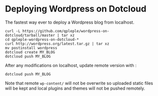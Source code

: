 Deploying Wordpress on Dotcloud
===============================

The fastest way ever to deploy a Wordpress blog from localhost.

    curl -L https://github.com/qpleple/wordpress-on-dotcloud/tarball/master | tar xz
    cd qpleple-wordpress-on-dotcloud-*
    curl http://wordpress.org/latest.tar.gz | tar xz
    mv postinstall wordpress
    dotcloud create MY_BLOG
    dotcloud push MY_BLOG
    
After any modifications on localhost, update remote version with :

    dotcloud push MY_BLOG
    
Note that remote ``wp-content/`` will not be overwrite so uploaded static files will be kept and local plugins and themes will not be pushed remotely.